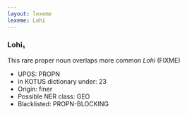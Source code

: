 ```yaml
---
layout: lexeme
lexeme: Lohi
---
```


###  Lohi₁

This rare proper noun overlaps more common *Lohi* (FIXME)
* UPOS:  PROPN
* in KOTUS dictionary under:  23
* Origin:  finer
* Possible NER class:  GEO
* Blacklisted:  PROPN-BLOCKING

